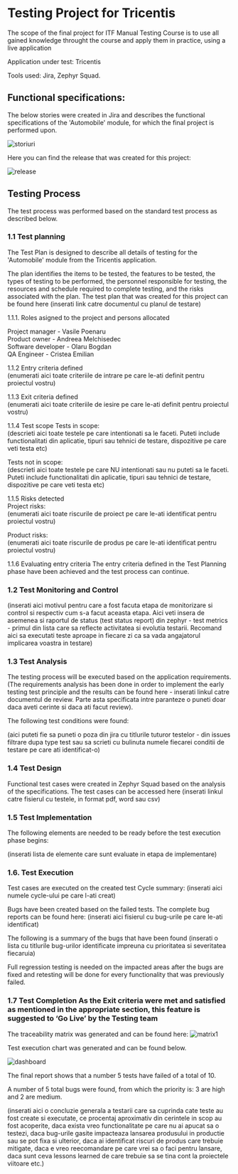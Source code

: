 # Testing Project for Tricentis
The scope of the final project for ITF Manual Testing Course is to use all gained knowledge throught the course and apply them in practice, using a live application

Application under test: Tricentis

Tools used: Jira, Zephyr Squad.

## Functional specifications:
The below stories were created in Jira and describes the functional specifications of the 'Automobile' module, for which the final project is performed upon.

![storiuri](https://github.com/emiliancristea11/Manual_Testing_Jira/assets/148649851/dba316de-80d2-4978-806f-ff53c90d1c01)

Here you can find the release that was created for this project:

![release](https://github.com/emiliancristea11/Manual_Testing_Jira/assets/148649851/71d6ceee-a16b-4fad-b613-a099fc05454e)

## Testing Process
The test process was performed based on the standard test process as described below.

### 1.1 Test planning <br>
The Test Plan is designed to describe all details of testing for the 'Automobile' module from the Tricentis application.

The plan identifies the items to be tested, the features to be tested, the types of testing to be performed, the personnel responsible for testing, the resources and schedule required to complete testing, and the risks associated with the plan. The test plan that was created for this project can be found here (inserati link catre documentul cu planul de testare)

1.1.1. Roles asigned to the project and persons allocated <br>

Project manager - Vasile Poenaru <br>
Product owner - Andreea Melchisedec <br>
Software developer - Olaru Bogdan <br>
QA Engineer - Cristea Emilian <br>

1.1.2 Entry criteria defined <br>
(enumerati aici toate criteriile de intrare pe care le-ati definit pentru proiectul vostru)

1.1.3 Exit criteria defined <br>
(enumerati aici toate criteriile de iesire pe care le-ati definit pentru proiectul vostru)

1.1.4 Test scope
Tests in scope: <br>
(descrieti aici toate testele pe care intentionati sa le faceti. Puteti include functionalitati din aplicatie, tipuri sau tehnici de testare, dispozitive pe care veti testa etc)

Tests not in scope: <br>
(descrieti aici toate testele pe care NU intentionati sau nu puteti sa le faceti. Puteti include functionalitati din aplicatie, tipuri sau tehnici de testare, dispozitive pe care veti testa etc)

1.1.5 Risks detected <br>
Project risks: <br>
(enumerati aici toate riscurile de proiect pe care le-ati identificat pentru proiectul vostru)

Product risks: <br>
(enumerati aici toate riscurile de produs pe care le-ati identificat pentru proiectul vostru)

1.1.6 Evaluating entry criteria
The entry criteria defined in the Test Planning phase have been achieved and the test process can continue.

### 1.2 Test Monitoring and Control
(inserati aici motivul pentru care a fost facuta etapa de monitorizare si control si respectiv cum s-a facut aceasta etapa. Aici veti insera de asemenea si raportul de status (test status report) din zephyr - test metrics - primul din lista care sa reflecte activitatea si evolutia testarii. Recomand aici sa executati teste aproape in fiecare zi ca sa vada angajatorul implicarea voastra in testare)

### 1.3 Test Analysis
The testing process will be executed based on the application requirements. (The requirements analysis has been done in order to implement the early testing test principle and the results can be found here - inserati linkul catre documentul de review. Parte asta specificata intre paranteze o puneti doar daca aveti cerinte si daca ati facut review).

The following test conditions were found:

(aici puteti fie sa puneti o poza din jira cu titlurile tuturor testelor - din issues filtrare dupa type test sau sa scrieti cu bulinuta numele fiecarei conditii de testare pe care ati identificat-o)

### 1.4 Test Design
Functional test cases were created in Zephyr Squad based on the analysis of the specifications. The test cases can be accessed here (inserati linkul catre fisierul cu testele, in format pdf, word sau csv)

### 1.5 Test Implementation
The following elements are needed to be ready before the test execution phase begins:

(inserati lista de elemente care sunt evaluate in etapa de implementare)

### 1.6. Test Execution
Test cases are executed on the created test Cycle summary: (inserati aici numele cycle-ului pe care l-ati creat)

Bugs have been created based on the failed tests. The complete bug reports can be found here: (inserati aici fisierul cu bug-urile pe care le-ati identificat)

The following is a summary of the bugs that have been found (inserati o lista cu titlurile bug-urilor identificate impreuna cu prioritatea si severitatea fiecaruia)

Full regression testing is needed on the impacted areas after the bugs are fixed and retesting will be done for every functionality that was previously failed.

### 1.7 Test Completion As the Exit criteria were met and satisfied as mentioned in the appropriate section, this feature is suggested to ‘Go Live’ by the Testing team

The traceability matrix was generated and can be found here: 
![matrix1](https://github.com/emiliancristea11/Manual_Testing_Jira/assets/148649851/3e599ff0-8de3-4657-95ec-c9760e413b74)

Test execution chart was generated and can be found below.

![dashboard](https://github.com/emiliancristea11/Manual_Testing_Jira/assets/148649851/40a1e6d2-4377-414a-b797-eb8e94b77139)

The final report shows that a number 5 tests have failed of a total of 10.

A number of 5 total bugs were found, from which the priority is: 3 are high and 2 are medium.

(inserati aici o concluzie generala a testarii care sa cuprinda cate teste au fost create si executate, ce procentaj aproximativ din cerintele in scop au fost acoperite, daca exista vreo functionalitate pe care nu ai apucat sa o testezi, daca bug-urile gasite impacteaza lansarea produsului in productie sau se pot fixa si ulterior, daca ai identificat riscuri de produs care trebuie mitigate, daca e vreo reecomandare pe care vrei sa o faci pentru lansare, daca sunt ceva lessons learned de care trebuie sa se tina cont la proiectele viitoare etc.)
